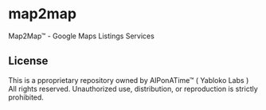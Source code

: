 # map2map
Map2Map™ - Google Maps Listings Services

## License
This is a pproprietary repository owned by AIPonATime™ ( Yabloko Labs )  
All rights reserved. Unauthorized use, distribution, or reproduction is strictly prohibited.
